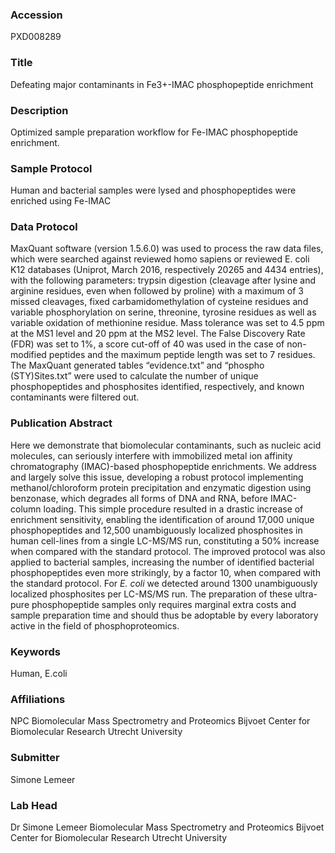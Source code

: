 ### Accession
PXD008289

### Title
Defeating major contaminants in Fe3+-IMAC phosphopeptide enrichment

### Description
Optimized sample preparation workflow for Fe-IMAC phosphopeptide enrichment.

### Sample Protocol
Human and bacterial samples were lysed and phosphopeptides were enriched using Fe-IMAC

### Data Protocol
MaxQuant software (version 1.5.6.0) was used to process the raw data files, which were searched against reviewed homo sapiens or reviewed E. coli K12 databases (Uniprot, March 2016, respectively 20265 and 4434 entries), with the following parameters: trypsin digestion (cleavage after lysine and arginine residues, even when followed by proline) with a maximum of 3 missed cleavages, fixed carbamidomethylation of cysteine residues and variable phosphorylation on serine, threonine, tyrosine residues as well as variable oxidation of methionine residue. Mass tolerance was set to 4.5 ppm at the MS1 level and 20 ppm at the MS2 level. The False Discovery Rate (FDR) was set to 1%, a score cut-off of 40 was used in the case of non-modified peptides and the maximum peptide length was set to 7 residues. The MaxQuant generated tables “evidence.txt” and “phospho (STY)Sites.txt” were used to calculate the number of unique phosphopeptides and phosphosites identified, respectively, and known contaminants were filtered out.

### Publication Abstract
Here we demonstrate that biomolecular contaminants, such as nucleic acid molecules, can seriously interfere with immobilized metal ion affinity chromatography (IMAC)-based phosphopeptide enrichments. We address and largely solve this issue, developing a robust protocol implementing methanol/chloroform protein precipitation and enzymatic digestion using benzonase, which degrades all forms of DNA and RNA, before IMAC-column loading. This simple procedure resulted in a drastic increase of enrichment sensitivity, enabling the identification of around 17,000 unique phosphopeptides and 12,500 unambiguously localized phosphosites in human cell-lines from a single LC-MS/MS run, constituting a 50% increase when compared with the standard protocol. The improved protocol was also applied to bacterial samples, increasing the number of identified bacterial phosphopeptides even more strikingly, by a factor 10, when compared with the standard protocol. For <i>E. coli</i> we detected around 1300 unambiguously localized phosphosites per LC-MS/MS run. The preparation of these ultra-pure phosphopeptide samples only requires marginal extra costs and sample preparation time and should thus be adoptable by every laboratory active in the field of phosphoproteomics.

### Keywords
Human, E.coli

### Affiliations
NPC
Biomolecular Mass Spectrometry and Proteomics Bijvoet Center for Biomolecular Research Utrecht University

### Submitter
Simone Lemeer

### Lab Head
Dr Simone Lemeer
Biomolecular Mass Spectrometry and Proteomics Bijvoet Center for Biomolecular Research Utrecht University


